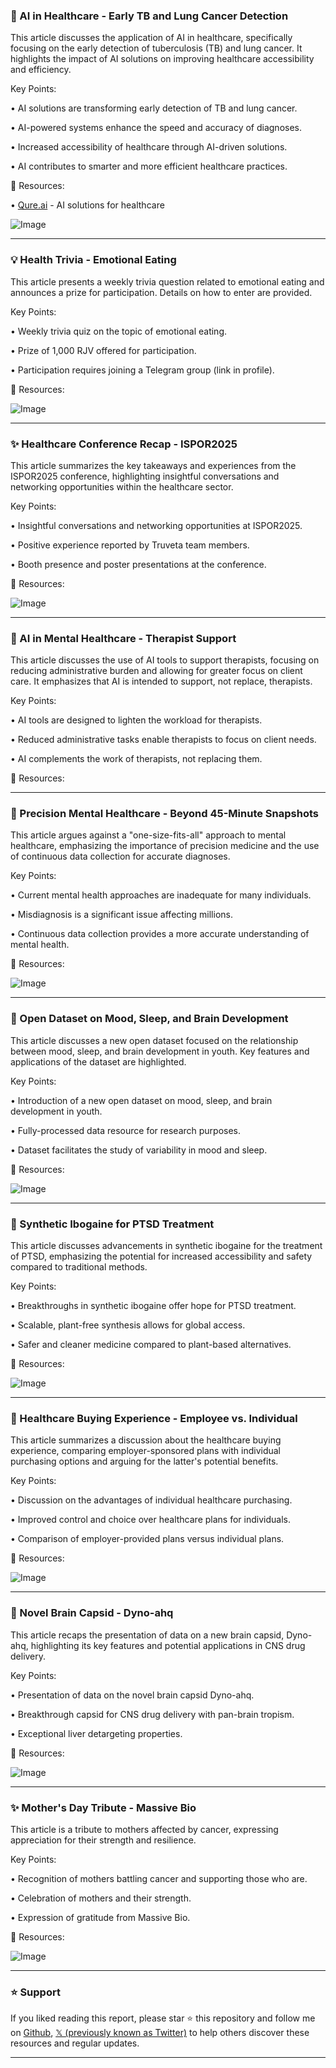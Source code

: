 ### 🤖 AI in Healthcare - Early TB and Lung Cancer Detection

This article discusses the application of AI in healthcare, specifically focusing on the early detection of tuberculosis (TB) and lung cancer.  It highlights the impact of AI solutions on improving healthcare accessibility and efficiency.

Key Points:

• AI solutions are transforming early detection of TB and lung cancer.


• AI-powered systems enhance the speed and accuracy of diagnoses.


• Increased accessibility of healthcare through AI-driven solutions.


• AI contributes to smarter and more efficient healthcare practices.


🔗 Resources:

• [Qure.ai](https://x.com/qure_ai) - AI solutions for healthcare


![Image](https://pbs.twimg.com/amplify_video_thumb/1924410186350972928/img/AHM_6i1qzQ0wy9U1.jpg)


---

### 💡 Health Trivia - Emotional Eating

This article presents a weekly trivia question related to emotional eating and announces a prize for participation.  Details on how to enter are provided.


Key Points:

• Weekly trivia quiz on the topic of emotional eating.


• Prize of 1,000 RJV offered for participation.


• Participation requires joining a Telegram group (link in profile).


🔗 Resources:

![Image](https://pbs.twimg.com/media/GrTUmuHXQAAWtq9?format=jpg&name=small)


---

### ✨ Healthcare Conference Recap - ISPOR2025

This article summarizes the key takeaways and experiences from the ISPOR2025 conference, highlighting insightful conversations and networking opportunities within the healthcare sector.

Key Points:

•  Insightful conversations and networking opportunities at ISPOR2025.


• Positive experience reported by Truveta team members.


• Booth presence and poster presentations at the conference.


🔗 Resources:

![Image](https://pbs.twimg.com/media/GrFyeVPXMAAkdGX.jpg)


---

### 🤖 AI in Mental Healthcare - Therapist Support

This article discusses the use of AI tools to support therapists, focusing on reducing administrative burden and allowing for greater focus on client care.  It emphasizes that AI is intended to support, not replace, therapists.


Key Points:

• AI tools are designed to lighten the workload for therapists.


• Reduced administrative tasks enable therapists to focus on client needs.


• AI complements the work of therapists, not replacing them.



🔗 Resources:


---

### 🤖 Precision Mental Healthcare - Beyond 45-Minute Snapshots

This article argues against a "one-size-fits-all" approach to mental healthcare, emphasizing the importance of precision medicine and the use of continuous data collection for accurate diagnoses.

Key Points:

• Current mental health approaches are inadequate for many individuals.


• Misdiagnosis is a significant issue affecting millions.


• Continuous data collection provides a more accurate understanding of mental health.


🔗 Resources:

![Image](https://pbs.twimg.com/media/GrFOMu8X0AAzQsi?format=jpg&name=small)


---

### 🤖 Open Dataset on Mood, Sleep, and Brain Development

This article discusses a new open dataset focused on the relationship between mood, sleep, and brain development in youth.  Key features and applications of the dataset are highlighted.

Key Points:

• Introduction of a new open dataset on mood, sleep, and brain development in youth.


• Fully-processed data resource for research purposes.


• Dataset facilitates the study of variability in mood and sleep.


🔗 Resources:

![Image](https://pbs.twimg.com/media/GrFsXV7aAAA0eE0?format=jpg&name=small)


---

### 🤖 Synthetic Ibogaine for PTSD Treatment

This article discusses advancements in synthetic ibogaine for the treatment of PTSD, emphasizing the potential for increased accessibility and safety compared to traditional methods.

Key Points:

•  Breakthroughs in synthetic ibogaine offer hope for PTSD treatment.


• Scalable, plant-free synthesis allows for global access.


• Safer and cleaner medicine compared to plant-based alternatives.


🔗 Resources:

![Image](https://pbs.twimg.com/media/GrApUdUWAAAHqli?format=jpg&name=small)


---

### 🚀 Healthcare Buying Experience -  Employee vs. Individual

This article summarizes a discussion about the healthcare buying experience, comparing employer-sponsored plans with individual purchasing options and arguing for the latter's potential benefits.


Key Points:

• Discussion on the advantages of individual healthcare purchasing.


• Improved control and choice over healthcare plans for individuals.


• Comparison of employer-provided plans versus individual plans.


🔗 Resources:

![Image](https://pbs.twimg.com/media/Gq78DXwXcAA41vG?format=jpg&name=small)


---

### 🤖 Novel Brain Capsid - Dyno-ahq

This article recaps the presentation of data on a new brain capsid, Dyno-ahq, highlighting its key features and potential applications in CNS drug delivery.

Key Points:

• Presentation of data on the novel brain capsid Dyno-ahq.


• Breakthrough capsid for CNS drug delivery with pan-brain tropism.


• Exceptional liver detargeting properties.


🔗 Resources:

![Image](https://pbs.twimg.com/media/Gq79A0jWIAAMMJ_?format=jpg&name=small)


---

### ✨ Mother's Day Tribute - Massive Bio

This article is a tribute to mothers affected by cancer, expressing appreciation for their strength and resilience.

Key Points:

• Recognition of mothers battling cancer and supporting those who are.


• Celebration of mothers and their strength.


• Expression of gratitude from Massive Bio.


🔗 Resources:

![Image](https://pbs.twimg.com/media/GqrlWu4W8AA5sCz?format=jpg&name=small)


---

### ⭐️ Support

If you liked reading this report, please star ⭐️ this repository and follow me on [Github](https://github.com/Drix10), [𝕏 (previously known as Twitter)](https://x.com/DRIX_10_) to help others discover these resources and regular updates.

---